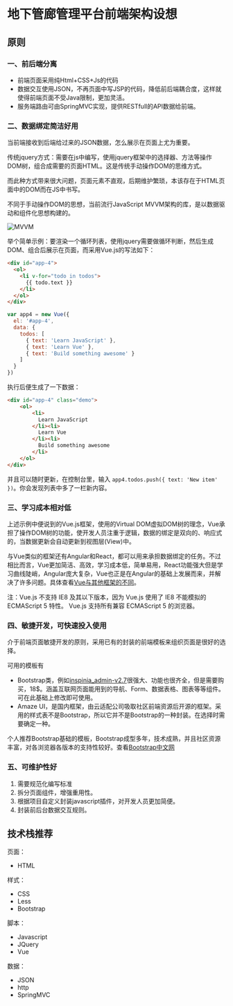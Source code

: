 # 地下管廊管理平台前端架构设想

## 原则
### 一、前后端分离
* 前端页面采用纯Html+CSS+Js的代码
* 数据交互使用JSON，不再页面中写JSP的代码，降低前后端耦合度，这样就使得前端页面不受Java限制，更加灵活。
* 服务端路由可由SpringMVC实现，提供RESTfull的API数据给前端。

### 二、数据绑定简洁好用
当前端接收到后端给过来的JSON数据，怎么展示在页面上尤为重要。

传统jquery方式：需要在js中编写，使用jquery框架中的选择器、方法等操作DOM树，组合成需要的页面HTML。这是传统手动操作DOM的思维方式。

而此种方式带来很大问题，页面元素不直观，后期维护繁琐，本该存在于HTML页面中的DOM而在JS中书写。

不同于手动操作DOM的思想，当前流行JavaScript MVVM架构的库，是以数据驱动和组件化思想构建的。

![MVVM](http://cn.vuejs.org/images/mvvm.png?_=5619070)

举个简单示例：要渲染一个循环列表，使用jquery需要做循环判断，然后生成DOM、组合后展示在页面，而采用Vue.js的写法如下：
```html
<div id="app-4">
  <ol>
    <li v-for="todo in todos">
      {{ todo.text }}
    </li>
  </ol>
</div>
```
```js
var app4 = new Vue({
  el: '#app-4',
  data: {
    todos: [
      { text: 'Learn JavaScript' },
      { text: 'Learn Vue' },
      { text: 'Build something awesome' }
    ]
  }
})
```
执行后便生成了一下数据：
```html
<div id="app-4" class="demo">
    <ol>
        <li>
          Learn JavaScript
        </li><li>
          Learn Vue
        </li><li>
          Build something awesome
        </li>
    </ol>
</div>
```
并且可以随时更新，在控制台里，输入 `app4.todos.push({ text: 'New item' })`。你会发现列表中多了一栏新内容。

### 三、学习成本相对低
上述示例中便说到的Vue.js框架，使用的Virtual DOM虚拟DOM树的理念，Vue承担了操作DOM树的功能，使开发人员注重于逻辑，数据的绑定是双向的、响应式的，当数据更新会自动更新到视图层(View)中。

与Vue类似的框架还有Angular和React，都可以用来承担数据绑定的任务。不过相比而言，Vue更加简洁、高效，学习成本低，简单易用，React功能强大但是学习曲线陡峭，Angular庞大复杂，Vue也正是在Angular的基础上发展而来，并解决了许多问题。具体查看[Vue与其他框架的不同](http://cn.vuejs.org/v2/guide/comparison.html)。

注：Vue.js 不支持 IE8 及其以下版本，因为 Vue.js 使用了 IE8 不能模拟的 ECMAScript 5 特性。 Vue.js 支持所有兼容 ECMAScript 5 的浏览器。

### 四、敏捷开发，可快速投入使用
介于前端页面敏捷开发的原则，采用已有的封装的前端模板来组织页面是很好的选择。

可用的模板有
* Bootstrap类，例如[inspinia_admin-v2.7](http://webapplayers.com/inspinia_admin-v2.7/index.html)很强大、功能也很齐全，但是需要购买，18$。涵盖互联网页面能用到的导航、Form、数据表格、图表等等组件。可在此基础上修改即可使用。
* Amaze UI，是国内框架，由云适配公司吸取社区前端资源后开源的框架。采用的样式表不是Bootstrap，所以它并不是Bootstrap的一种封装。在选择时需要确定一种。

个人推荐Bootstrap基础的模板，Bootstrap成型多年，技术成熟，并且社区资源丰富，对各浏览器各版本的支持性较好。查看[Bootstrap中文网](http://www.bootcss.com/)

### 五、可维护性好
1. 需要规范化编写标准
2. 拆分页面组件，增强重用性。
3. 根据项目自定义封装javascript插件，对开发人员更加简便。
4. 封装前后台数据交互规则。

## 技术栈推荐
页面：
* HTML

样式：
* CSS
* Less
* Bootstrap

脚本：
* Javascript
* JQuery
* Vue

数据：
* JSON
* http
* SpringMVC

